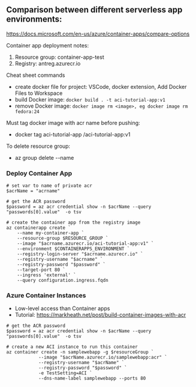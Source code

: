 ## Comparison between different serverless app environments:
https://docs.microsoft.com/en-us/azure/container-apps/compare-options

Container app deployment notes:
1. Resource group: container-app-test
2. Registry: antreg.azurecr.io


Cheat sheet commands
* create docker file for project: VSCode, docker extension, Add Docker Files to Workspace
* build Docker image: `docker build . -t aci-tutorial-app:v1`
* remove Docker image: `docker image rm <image>, eg docker image rm fedora:24`

Must tag docker image with acr name before pushing:
* docker tag aci-tutorial-app <acrLoginServer>/aci-tutorial-app:v1

To delete resource group:
* az group delete --name <resource-group-name>

### Deploy Container App

```
# set var to name of private acr
$acrName = "acrname"

# get the ACR password
$password = az acr credential show -n $acrName --query "passwords[0].value"  -o tsv

# create the container app from the registry image
az containerapp create `
	--name my-container-app `
	--resource-group $RESOURCE_GROUP `
	--image "$acrname.azurecr.io/aci-tutorial-app:v1" `
	--environment $CONTAINERAPPS_ENVIRONMENT `
	--registry-login-server "$acrname.azurecr.io" `
	--registry-username "$acrname" `
	--registry-password "$password" `
	--target-port 80 `
	--ingress 'external' `
	--query configuration.ingress.fqdn
```

### Azure Container Instances
* Low-level access than Container apps
* Tutorial: https://markheath.net/post/build-container-images-with-acr
```
# get the ACR password
$password = az acr credential show -n $acrName --query "passwords[0].value"  -o tsv

# create a new ACI instance to run this container
az container create -n samplewebapp -g $resourceGroup `
            --image "$acrName.azurecr.io/samplewebapp:acr" `
            --registry-username "$acrName" `
            --registry-password "$password" `
            -e TestSetting=ACI `
            --dns-name-label samplewebapp --ports 80
```